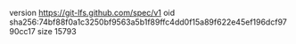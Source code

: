 version https://git-lfs.github.com/spec/v1
oid sha256:74bf88f0a1c3250bf9563a5b1f89ffc4dd0f15a89f622e45ef196dcf9790cc17
size 15793
